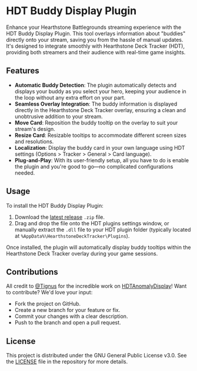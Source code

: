 # HDT Buddy Display Plugin

Enhance your Hearthstone Battlegrounds streaming experience with the HDT Buddy Display Plugin. This tool overlays information about "buddies" directly onto your stream, saving you from the hassle of manual updates. It's designed to integrate smoothly with Hearthstone Deck Tracker (HDT), providing both streamers and their audience with real-time game insights.

## Features

- **Automatic Buddy Detection**: The plugin automatically detects and displays your buddy as you select your hero, keeping your audience in the loop without any extra effort on your part.
- **Seamless Overlay Integration**: The buddy information is displayed directly in the Hearthstone Deck Tracker overlay, ensuring a clean and unobtrusive addition to your stream.
- **Move Card**: Reposition the buddy tooltip on the overlay to suit your stream's design.
- **Resize Card**: Resizable tooltips to accommodate different screen sizes and resolutions.
- **Localization**: Display the buddy card in your own language using HDT settings (Options > Tracker > General > Card language).
- **Plug-and-Play**: With its user-friendly setup, all you have to do is enable the plugin and you're good to go—no complicated configurations needed.

## Usage

To install the HDT Buddy Display Plugin:

1. Download the [latest release](https://github.com/Mouchoir/HDTBuddyDisplay/releases/latest) `.zip` file.
2. Drag and drop the file onto the HDT plugins settings window, or manually extract the `.dll` file to your HDT plugin folder (typically located at `%AppData%\HearthstoneDeckTracker\Plugins`).

Once installed, the plugin will automatically display buddy tooltips within the Hearthstone Deck Tracker overlay during your game sessions.

## Contributions

All credit to [@Tignus](https://github.com/Tignus) for the incredible work on [HDTAnomalyDisplay](https://github.com/Mouchoir/HDTAnomalyDisplay)! Want to contribute? We'd love your input:

- Fork the project on GitHub.
- Create a new branch for your feature or fix.
- Commit your changes with a clear description.
- Push to the branch and open a pull request.

## License

This project is distributed under the GNU General Public License v3.0. See the [LICENSE](https://github.com/Mouchoir/HDTBuddyDisplay/blob/main/LICENSE) file in the repository for more details.
